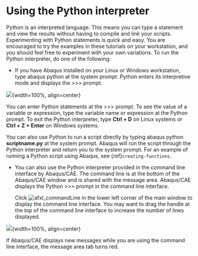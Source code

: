 # Using the Python interpreter

Python is an interpreted language. This means you can type a statement and view the results without having to compile and link your scripts. Experimenting with Python statements is quick and easy. You are encouraged to try the examples in these tutorials on your workstation, and you should feel free to experiment with your own variations. To run the Python interpreter, do one of the following:

- If you have Abaqus installed on your Linux or Windows workstation, type abaqus python at the system prompt. Python enters its interpretive mode and displays the >>> prompt.

![](/images/cmd-int-unix-nls.png){width=100%, align=center}

  You can enter Python statements at the >>> prompt. To see the value of a variable or expression, type the variable name or expression at the Python prompt. To exit the Python interpreter, type **Ctrl + D** on Linux systems or **Ctrl + Z + Enter** on Windows systems.

  You can also use Python to run a script directly by typing abaqus python **scriptname.py** at the system prompt. Abaqus will run the script through the Python interpreter and return you to the system prompt. For an example of running a Python script using Abaqus, see {ref}`creating-functions`.

- You can also use the Python interpreter provided in the command line interface by Abaqus/CAE. The command line is at the bottom of the Abaqus/CAE window and is shared with the message area. Abaqus/CAE displays the Python >>> prompt in the command line interface.

  Click ![afxI_commandLine](/images/afxI_commandLine.png) in the lower left corner of the main window to display the command line interface. You may want to drag the handle at the top of the command line interface to increase the number of lines displayed.

![](/images/cmd-int-cae.png){width=100%, align=center}

  If Abaqus/CAE displays new messages while you are using the command line interface, the message area tab turns red.
